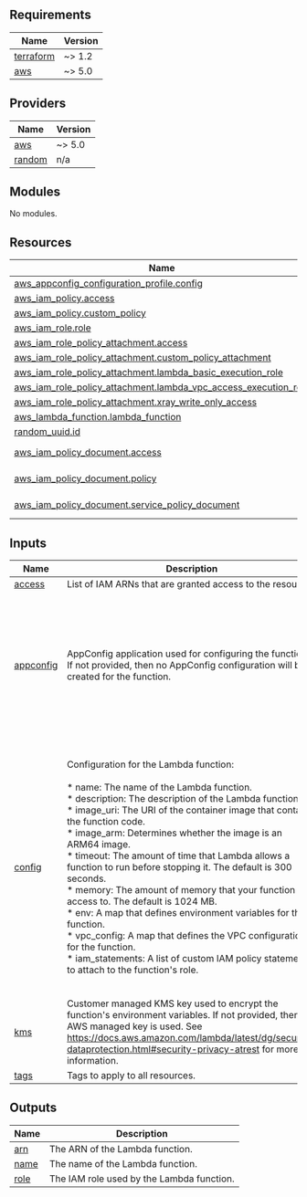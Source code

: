 <!-- BEGIN_TF_DOCS -->
## Requirements

| Name | Version |
|------|---------|
| <a name="requirement_terraform"></a> [terraform](#requirement\_terraform) | ~> 1.2 |
| <a name="requirement_aws"></a> [aws](#requirement\_aws) | ~> 5.0 |

## Providers

| Name | Version |
|------|---------|
| <a name="provider_aws"></a> [aws](#provider\_aws) | ~> 5.0 |
| <a name="provider_random"></a> [random](#provider\_random) | n/a |

## Modules

No modules.

## Resources

| Name | Type |
|------|------|
| [aws_appconfig_configuration_profile.config](https://registry.terraform.io/providers/hashicorp/aws/latest/docs/resources/appconfig_configuration_profile) | resource |
| [aws_iam_policy.access](https://registry.terraform.io/providers/hashicorp/aws/latest/docs/resources/iam_policy) | resource |
| [aws_iam_policy.custom_policy](https://registry.terraform.io/providers/hashicorp/aws/latest/docs/resources/iam_policy) | resource |
| [aws_iam_role.role](https://registry.terraform.io/providers/hashicorp/aws/latest/docs/resources/iam_role) | resource |
| [aws_iam_role_policy_attachment.access](https://registry.terraform.io/providers/hashicorp/aws/latest/docs/resources/iam_role_policy_attachment) | resource |
| [aws_iam_role_policy_attachment.custom_policy_attachment](https://registry.terraform.io/providers/hashicorp/aws/latest/docs/resources/iam_role_policy_attachment) | resource |
| [aws_iam_role_policy_attachment.lambda_basic_execution_role](https://registry.terraform.io/providers/hashicorp/aws/latest/docs/resources/iam_role_policy_attachment) | resource |
| [aws_iam_role_policy_attachment.lambda_vpc_access_execution_role](https://registry.terraform.io/providers/hashicorp/aws/latest/docs/resources/iam_role_policy_attachment) | resource |
| [aws_iam_role_policy_attachment.xray_write_only_access](https://registry.terraform.io/providers/hashicorp/aws/latest/docs/resources/iam_role_policy_attachment) | resource |
| [aws_lambda_function.lambda_function](https://registry.terraform.io/providers/hashicorp/aws/latest/docs/resources/lambda_function) | resource |
| [random_uuid.id](https://registry.terraform.io/providers/hashicorp/random/latest/docs/resources/uuid) | resource |
| [aws_iam_policy_document.access](https://registry.terraform.io/providers/hashicorp/aws/latest/docs/data-sources/iam_policy_document) | data source |
| [aws_iam_policy_document.policy](https://registry.terraform.io/providers/hashicorp/aws/latest/docs/data-sources/iam_policy_document) | data source |
| [aws_iam_policy_document.service_policy_document](https://registry.terraform.io/providers/hashicorp/aws/latest/docs/data-sources/iam_policy_document) | data source |

## Inputs

| Name | Description | Type | Default | Required |
|------|-------------|------|---------|:--------:|
| <a name="input_access"></a> [access](#input\_access) | List of IAM ARNs that are granted access to the resource. | `list(string)` | `[]` | no |
| <a name="input_appconfig"></a> [appconfig](#input\_appconfig) | AppConfig application used for configuring the function. If not provided, then no AppConfig configuration will be created for the function. | <pre>object({<br>    arn = string<br>    id  = string<br>    lambda = optional(object({<br>      name = string<br>      arn  = string<br>      role = object({<br>        name = string<br>        arn  = string<br>      })<br>    }))<br>  })</pre> | `null` | no |
| <a name="input_config"></a> [config](#input\_config) | Configuration for the Lambda function:<br><br>    * name: The name of the Lambda function.<br>    * description: The description of the Lambda function.<br>    * image\_uri: The URI of the container image that contains the function code.<br>    * image\_arm: Determines whether the image is an ARM64 image.<br>    * timeout: The amount of time that Lambda allows a function to run before stopping it. The default is 300 seconds.<br>    * memory: The amount of memory that your function has access to. The default is 1024 MB.<br>    * env: A map that defines environment variables for the function.<br>    * vpc\_config: A map that defines the VPC configuration for the function.<br>    * iam\_statements: A list of custom IAM policy statements to attach to the function's role. | <pre>object({<br>    name        = string<br>    description = string<br>    image_uri   = string<br>    image_arm   = bool<br>    timeout     = optional(number, 300)<br>    memory      = optional(number, 1024)<br>    env         = optional(map(any), null)<br>    vpc_config = optional(object({<br>      subnet_ids         = list(string)<br>      security_group_ids = list(string)<br>      }), {<br>      subnet_ids         = []<br>      security_group_ids = []<br>    })<br>    iam_statements = optional(list(object({<br>      sid       = string<br>      actions   = list(string)<br>      resources = list(string)<br>    })), [])<br>  })</pre> | n/a | yes |
| <a name="input_kms"></a> [kms](#input\_kms) | Customer managed KMS key used to encrypt the function's environment variables. If not provided, then an AWS managed key is used. See https://docs.aws.amazon.com/lambda/latest/dg/security-dataprotection.html#security-privacy-atrest for more information. | <pre>object({<br>    arn = string<br>    id  = string<br>  })</pre> | `null` | no |
| <a name="input_tags"></a> [tags](#input\_tags) | Tags to apply to all resources. | `map(any)` | `{}` | no |

## Outputs

| Name | Description |
|------|-------------|
| <a name="output_arn"></a> [arn](#output\_arn) | The ARN of the Lambda function. |
| <a name="output_name"></a> [name](#output\_name) | The name of the Lambda function. |
| <a name="output_role"></a> [role](#output\_role) | The IAM role used by the Lambda function. |
<!-- END_TF_DOCS -->